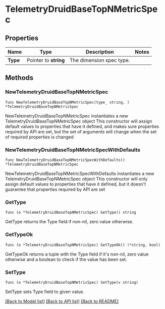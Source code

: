 # TelemetryDruidBaseTopNMetricSpec

## Properties

Name | Type | Description | Notes
------------ | ------------- | ------------- | -------------
**Type** | Pointer to **string** | The dimension spec type. | 

## Methods

### NewTelemetryDruidBaseTopNMetricSpec

`func NewTelemetryDruidBaseTopNMetricSpec(type_ string, ) *TelemetryDruidBaseTopNMetricSpec`

NewTelemetryDruidBaseTopNMetricSpec instantiates a new TelemetryDruidBaseTopNMetricSpec object
This constructor will assign default values to properties that have it defined,
and makes sure properties required by API are set, but the set of arguments
will change when the set of required properties is changed

### NewTelemetryDruidBaseTopNMetricSpecWithDefaults

`func NewTelemetryDruidBaseTopNMetricSpecWithDefaults() *TelemetryDruidBaseTopNMetricSpec`

NewTelemetryDruidBaseTopNMetricSpecWithDefaults instantiates a new TelemetryDruidBaseTopNMetricSpec object
This constructor will only assign default values to properties that have it defined,
but it doesn't guarantee that properties required by API are set

### GetType

`func (o *TelemetryDruidBaseTopNMetricSpec) GetType() string`

GetType returns the Type field if non-nil, zero value otherwise.

### GetTypeOk

`func (o *TelemetryDruidBaseTopNMetricSpec) GetTypeOk() (*string, bool)`

GetTypeOk returns a tuple with the Type field if it's non-nil, zero value otherwise
and a boolean to check if the value has been set.

### SetType

`func (o *TelemetryDruidBaseTopNMetricSpec) SetType(v string)`

SetType sets Type field to given value.



[[Back to Model list]](../README.md#documentation-for-models) [[Back to API list]](../README.md#documentation-for-api-endpoints) [[Back to README]](../README.md)


